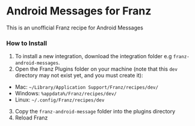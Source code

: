 # Android Messages for Franz
This is an unofficial Franz recipe for Android Messages

### How to Install

1. To install a new integration, download the integration folder e.g `franz-android-messages`.
2. Open the Franz Plugins folder on your machine (note that this `dev` directory may not exist yet, and you must create it):
  * Mac: `~/Library/Application Support/Franz/recipes/dev/`
  * Windows: `%appdata%/Franz/recipes/dev/`
  * Linux: `~/.config/Franz/recipes/dev`
3. Copy the `franz-android-message` folder into the plugins directory
4. Reload Franz
